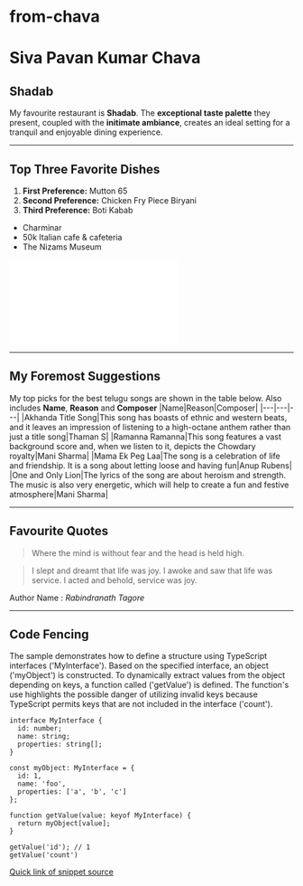 # from-chava
# Siva Pavan Kumar Chava
## Shadab
My favourite restaurant is **Shadab**. The **exceptional taste palette** they present, coupled with the **initimate ambiance**, creates an ideal setting for a tranquil and enjoyable dining experience.

---
## Top Three Favorite Dishes

1. **First Preference:** Mutton 65
2. **Second Preference:** Chicken Fry Piece Biryani
3. **Third Preference:** Boti Kabab

- Charminar
- 50k Italian cafe & cafeteria
- The Nizams Museum 

![Look into MyMedia](MyMedia.md)

---

## My Foremost Suggestions
My top picks for the best telugu songs are shown in the table below. Also includes **Name**, **Reason** and **Composer**
|Name|Reason|Composer|
|---|---|---|
|Akhanda Title Song|This song has boasts of ethnic and western beats, and it leaves an impression of listening to a high-octane anthem rather than just a title song|Thaman S|
|Ramanna Ramanna|This song features a vast background score and, when we listen to it, depicts the Chowdary royalty|Mani Sharma|
|Mama Ek Peg Laa|The song is a celebration of life and friendship. It is a song about letting loose and having fun|Anup Rubens|
|One and Only Lion|The lyrics of the song are about heroism and strength. The music is also very energetic, which will help to create a fun and festive atmosphere|Mani Sharma|

---

## Favourite Quotes

> Where the mind is without fear and the head is held high.

> I slept and dreamt that life was joy. I awoke and saw that life was service. I acted and behold, service was joy.

Author Name : *Rabindranath Tagore*

---

## Code Fencing

The sample demonstrates how to define a structure using TypeScript interfaces ('MyInterface').
Based on the specified interface, an object ('myObject') is constructed.
To dynamically extract values from the object depending on keys, a function called ('getValue') is defined.
The function's use highlights the possible danger of utilizing invalid keys because TypeScript permits keys that are not included in the interface ('count').

```
interface MyInterface {
  id: number;
  name: string;
  properties: string[];
}

const myObject: MyInterface = {
  id: 1,
  name: 'foo',
  properties: ['a', 'b', 'c']
};

function getValue(value: keyof MyInterface) {
  return myObject[value];
}

getValue('id'); // 1
getValue('count')

```

[Quick link of snippet source](https://code.pieces.app/collections/typescript)


